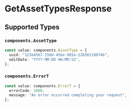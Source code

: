 # GetAssetTypesResponse


## Supported Types

### `components.AssetType`

```typescript
const value: components.AssetType = {
  uuid: "123e4567-150d-45be-901e-22b56118074b",
  editDate: "YYYY-MM-DD HH:MM:SS",
};
```

### `components.ErrorT`

```typescript
const value: components.ErrorT = {
  errorCode: 1000,
  message: "An error occurred completing your request",
};
```

